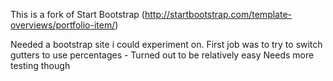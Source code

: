 This is a fork of Start Bootstrap (http://startbootstrap.com/template-overviews/portfolio-item/)

Needed a bootstrap site i could experiment on. 
First job was to try to switch gutters to use percentages - Turned out to be relatively easy
Needs more testing though
